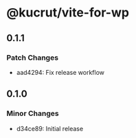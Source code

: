 # @kucrut/vite-for-wp

## 0.1.1

### Patch Changes

-   aad4294: Fix release workflow

## 0.1.0

### Minor Changes

-   d34ce89: Initial release
